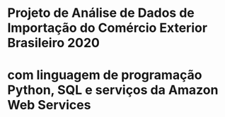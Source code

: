 # Projeto de Análise de Dados de Importação do Comércio Exterior Brasileiro 2020 
# com linguagem de programação Python, SQL e serviços da Amazon Web Services

